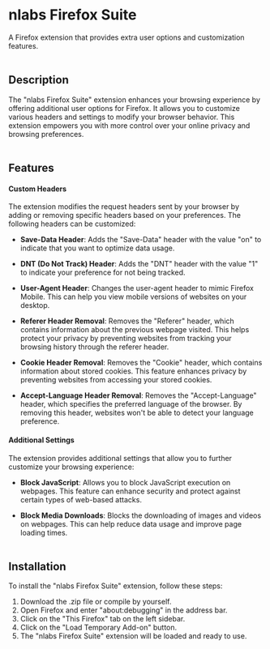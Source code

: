 # nlabs Firefox Suite

A Firefox extension that provides extra user options and customization features.
<br><br>

## Description

The "nlabs Firefox Suite" extension enhances your browsing experience by offering additional user options for Firefox. It allows you to customize various headers and settings to modify your browser behavior. This extension empowers you with more control over your online privacy and browsing preferences.
<br><br>

## Features
#### Custom Headers
The extension modifies the request headers sent by your browser by adding or removing specific headers based on your preferences. The following headers can be customized:

-   **Save-Data Header**: Adds the "Save-Data" header with the value "on" to indicate that you want to optimize data usage.
    
-   **DNT (Do Not Track) Header**: Adds the "DNT" header with the value "1" to indicate your preference for not being tracked.
    
-   **User-Agent Header**: Changes the user-agent header to mimic Firefox Mobile. This can help you view mobile versions of websites on your desktop.
    
-   **Referer Header Removal**: Removes the "Referer" header, which contains information about the previous webpage visited. This helps protect your privacy by preventing websites from tracking your browsing history through the referer header.
    
-   **Cookie Header Removal**: Removes the "Cookie" header, which contains information about stored cookies. This feature enhances privacy by preventing websites from accessing your stored cookies.
    
-   **Accept-Language Header Removal**: Removes the "Accept-Language" header, which specifies the preferred language of the browser. By removing this header, websites won't be able to detect your language preference.

#### Additional Settings

The extension provides additional settings that allow you to further customize your browsing experience:

-   **Block JavaScript**: Allows you to block JavaScript execution on webpages. This feature can enhance security and protect against certain types of web-based attacks.
    
-   **Block Media Downloads**: Blocks the downloading of images and videos on webpages. This can help reduce data usage and improve page loading times.
<br><br>

## Installation

To install the "nlabs Firefox Suite" extension, follow these steps:

1.  Download the  .zip file or compile by yourself.
2.  Open Firefox and enter "about:debugging" in the address bar.
3.  Click on the "This Firefox" tab on the left sidebar.
4.  Click on the "Load Temporary Add-on" button.
5.  The "nlabs Firefox Suite" extension will be loaded and ready to use.
